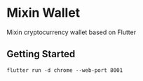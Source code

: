 # Mixin Wallet

Mixin cryptocurrency wallet based on Flutter

## Getting Started

`flutter run -d chrome --web-port 8001`
